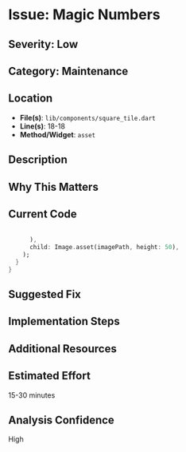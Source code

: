 # Issue: Magic Numbers

## Severity: Low

## Category: Maintenance

## Location
- **File(s)**: `lib/components/square_tile.dart`
- **Line(s)**: 18-18
- **Method/Widget**: `asset`

## Description


## Why This Matters


## Current Code
```dart
        
      ),
      child: Image.asset(imagePath, height: 50),
    );
  }
}
```

## Suggested Fix


## Implementation Steps


## Additional Resources


## Estimated Effort
15-30 minutes

## Analysis Confidence
High
